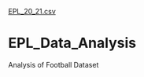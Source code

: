 [EPL_20_21.csv](https://github.com/roshnamole/EPL_Data_Analysis/files/9275204/EPL_20_21.csv)
# EPL_Data_Analysis
Analysis of Football Dataset
